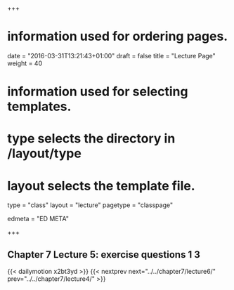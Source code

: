 +++
# information used for ordering pages.
date = "2016-03-31T13:21:43+01:00"
draft = false
title = "Lecture Page"
weight = 40

# information used for selecting templates.
# type selects the directory in /layout/type
# layout selects the template file.

type   = "class"
layout = "lecture"
pagetype = "classpage"





edmeta = "ED META"

+++
## Chapter 7 Lecture 5: exercise questions 1 3
{{< dailymotion x2bt3yd >}}
{{< nextprev next="../../chapter7/lecture6/"     prev="../../chapter7/lecture4/"  >}}

